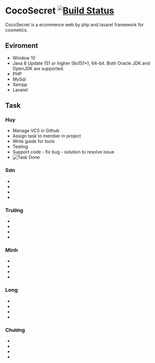 # CocoSecret <a href="http://myphamngocson.000webhostapp.com/"><img src="https://travis-ci.org/laravel/framework.svg" alt="Build Status"></a>

CocoSecret is a ecommerce web by php and lavarel framework for cosmetics.

## Eviroment

* Window 10
* Java 8 Update 151 or higher (8u151+), 64-bit. Both Oracle JDK and OpenJDK are supported.
* PHP
* MySql
* Xampp
* Lavarel

## Task

### Huy
* Manage VCS in Github
* Assign task to member in project
* Write guide for tools
* Testing
* Support code - fix bug - solution to resolve issue
* <img src="https://travis-ci.org/laravel/framework.svg" alt="Task Done">

### Sơn
* 
*
*
*

### Trường
*
*
*
*

### Minh
*
*
*
*

### Long
*
*
*
*

### Chương
*
*
*
*